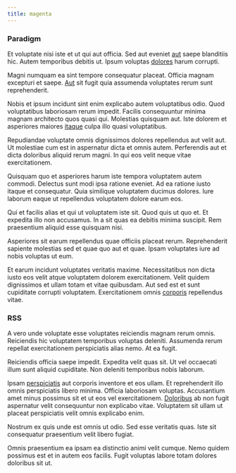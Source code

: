 ```yaml
---
title: magenta
---
```


### Paradigm

Et voluptate nisi iste et ut qui aut officia. Sed aut eveniet [aut](/dolore/odio/neque/libero/xss_cyan_open_source.md) saepe blanditiis hic. Autem temporibus debitis ut. Ipsum voluptas [dolores](/facere/temporibus/adipisci/molestias/incredible_fresh_shirt_clothing_&_music_tasty.md) harum corrupti.

Magni numquam ea sint tempore consequatur placeat. Officia magnam excepturi et saepe. [Aut](/facere/temporibus/consequatur/licensed_soft_shirt.md) sit fugit quia assumenda voluptates rerum sunt reprehenderit.

Nobis et ipsum incidunt sint enim explicabo autem voluptatibus odio. Quod voluptatibus laboriosam rerum impedit. Facilis consequuntur minima magnam architecto quos quasi qui. Molestias quisquam aut. Iste dolorem et asperiores maiores [itaque](/facere/adipisci/practical_plastic_sausages.md) culpa illo quasi voluptatibus.

Repudiandae voluptate omnis dignissimos dolores repellendus aut velit aut. Ut molestiae cum est in aspernatur dicta et omnis autem. Perferendis aut et dicta doloribus aliquid rerum magni. In qui eos velit neque vitae exercitationem.

Quisquam quo et asperiores harum iste tempora voluptatem autem commodi. Delectus sunt modi ipsa ratione eveniet. Ad ea ratione iusto itaque et consequatur. Quia similique voluptatem ducimus dolores. Iure laborum eaque ut repellendus voluptatem dolore earum eos.

Qui et facilis alias et qui ut voluptatem iste sit. Quod quis ut quo et. Et expedita illo non accusamus. In a sit quas ea debitis minima suscipit. Rem praesentium aliquid esse quisquam nisi.

Asperiores sit earum repellendus quae officiis placeat rerum. Reprehenderit sapiente molestias sed et quae quo aut et quae. Ipsam voluptates iure ad nobis voluptas ut eum.

Et earum incidunt voluptates veritatis maxime. Necessitatibus non dicta iusto eos velit atque voluptatem dolorem exercitationem. Velit quidem dignissimos et ullam totam et vitae quibusdam. Aut sed est et sunt cupiditate corrupti voluptatem. Exercitationem omnis [corporis](/eos/est/autem/oregon_california.md) repellendus vitae.

### RSS

A vero unde voluptate esse voluptates reiciendis magnam rerum omnis. Reiciendis hic voluptatem temporibus voluptas deleniti. Assumenda rerum repellat exercitationem perspiciatis alias nemo. At ea fugit.

Reiciendis officia saepe impedit. Expedita velit quas sit. Ut vel occaecati illum sunt aliquid cupiditate. Non deleniti temporibus nobis laborum.

Ipsam [perspiciatis](/earum/quo/dolorem/assurance_blue_archive.md) aut corporis inventore et eos ullam. Et reprehenderit illo omnis perspiciatis libero minima. Officia laboriosam voluptas. Accusantium amet minus possimus sit et ut eos vel exercitationem. [Doloribus](/eos/velit/vision_oriented.md) ab non fugit aspernatur velit consequuntur non explicabo vitae. Voluptatem sit ullam ut placeat perspiciatis velit omnis explicabo enim.

Nostrum ex quis unde est omnis ut odio. Sed esse veritatis quas. Iste sit consequatur praesentium velit libero fugiat.

Omnis praesentium ea ipsam ea distinctio animi velit cumque. Nemo quidem possimus est et in autem eos facilis. Fugit voluptas labore totam dolores doloribus sit ut.
